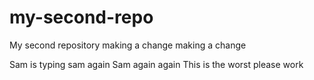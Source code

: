 # my-second-repo
My second repository 
making a change
making a change

Sam is typing
sam again
Sam again again
This is the worst
please work